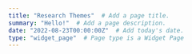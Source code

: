 ```yaml
---
title: "Research Themes"  # Add a page title.
summary: "Hello!"  # Add a page description.
date: "2022-08-23T00:00:00Z"  # Add today's date.
type: "widget_page"  # Page type is a Widget Page
---
```

